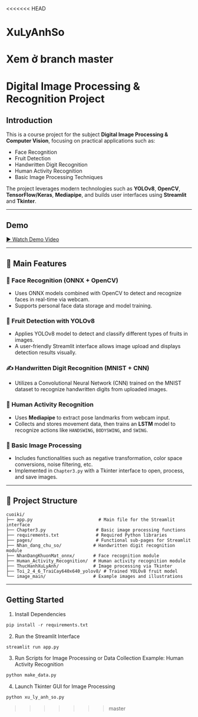 <<<<<<< HEAD
# XuLyAnhSo

Xem ở branch master
=======
# Digital Image Processing & Recognition Project

## Introduction

This is a course project for the subject **Digital Image Processing & Computer Vision**, focusing on practical applications such as:

- Face Recognition
- Fruit Detection
- Handwritten Digit Recognition
- Human Activity Recognition
- Basic Image Processing Techniques

The project leverages modern technologies such as **YOLOv8**, **OpenCV**, **TensorFlow/Keras**, **Mediapipe**, and builds user interfaces using **Streamlit** and **Tkinter**.

---

## Demo

[▶️ Watch Demo Video](https://youtu.be/7ufiylwsbGM)

---

## 🧠 Main Features

### 👤 Face Recognition (ONNX + OpenCV)

- Uses ONNX models combined with OpenCV to detect and recognize faces in real-time via webcam.
- Supports personal face data storage and model training.

### 🍎 Fruit Detection with YOLOv8

- Applies YOLOv8 model to detect and classify different types of fruits in images.
- A user-friendly Streamlit interface allows image upload and displays detection results visually.

### ✍️ Handwritten Digit Recognition (MNIST + CNN)

- Utilizes a Convolutional Neural Network (CNN) trained on the MNIST dataset to recognize handwritten digits from uploaded images.

### 🕺 Human Activity Recognition

- Uses **Mediapipe** to extract pose landmarks from webcam input.
- Collects and stores movement data, then trains an **LSTM** model to recognize actions like `HANDSWING`, `BODYSWING`, and `SWING`.

### 🧪 Basic Image Processing

- Includes functionalities such as negative transformation, color space conversions, noise filtering, etc.
- Implemented in `Chapter3.py` with a Tkinter interface to open, process, and save images.

---

## 📁 Project Structure

```plaintext
cuoiki/
├── app.py                         # Main file for the Streamlit interface
├── Chapter3.py                   # Basic image processing functions
├── requirements.txt              # Required Python libraries
├── pages/                        # Functional sub-pages for Streamlit
├── Nhan_dang_chu_so/            # Handwritten digit recognition module
├── NhanDangKhuonMat_onnx/       # Face recognition module
├── Human_Activity_Recognition/  # Human activity recognition module
├── ThucHanhXuLyAnh/             # Image processing via Tkinter
├── Toi_2_4_6_TraiCay640x640_yolov8/ # Trained YOLOv8 fruit model
└── image_main/                  # Example images and illustrations

```

---

## Getting Started

1. Install Dependencies

```python
pip install -r requirements.txt
```

2. Run the Streamlit Interface

```python
streamlit run app.py
```

3. Run Scripts for Image Processing or Data Collection
   Example: Human Activity Recognition

```python
python make_data.py
```

4. Launch Tkinter GUI for Image Processing

```python
python xu_ly_anh_so.py
```
>>>>>>> master
